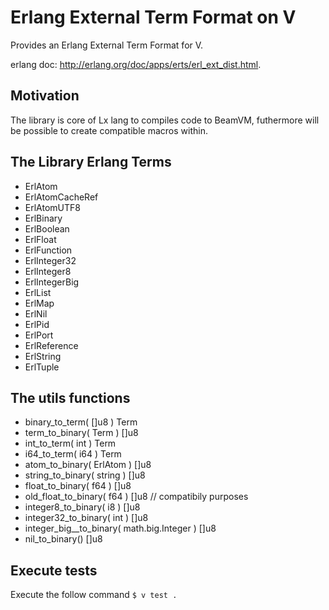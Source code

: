 # Erlang External Term Format on V
Provides an Erlang External Term Format for V.

erlang doc: http://erlang.org/doc/apps/erts/erl_ext_dist.html.

## Motivation
The library is core of Lx lang to compiles code to BeamVM, futhermore will be possible to create compatible macros within.

## The Library Erlang Terms

- ErlAtom
- ErlAtomCacheRef
- ErlAtomUTF8
- ErlBinary
- ErlBoolean
- ErlFloat
- ErlFunction
- ErlInteger32
- ErlInteger8
- ErlIntegerBig
- ErlList
- ErlMap
- ErlNil
- ErlPid
- ErlPort
- ErlReference
- ErlString
- ErlTuple

## The utils functions
 - binary_to_term( []u8 ) Term
 - term_to_binary( Term ) []u8
 - int_to_term( int ) Term
 - i64_to_term( i64 ) Term
 - atom_to_binary( ErlAtom ) []u8
 - string_to_binary( string ) []u8
 - float_to_binary( f64 ) []u8
 - old_float_to_binary( f64 ) []u8 // compatibily purposes
 - integer8_to_binary( i8 ) []u8
 - integer32_to_binary( int ) []u8
 - integer_big__to_binary( math.big.Integer ) []u8
 - nil_to_binary() []u8

## Execute tests
Execute the follow command
`$ v test .`